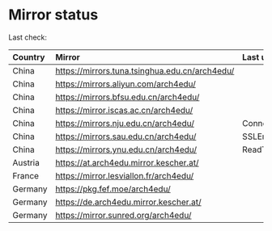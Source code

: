 <script src="./time.js"></script>
# Mirror status
Last check: <script type="text/javascript">localize(1686534636.840414);</script>

|Country|Mirror|Last update|
|:------|:-----|:----------|
|China|https://mirrors.tuna.tsinghua.edu.cn/arch4edu/|<script type="text/javascript">localize(1686508544);</script>|
|China|https://mirrors.aliyun.com/arch4edu/|<script type="text/javascript">localize(1686508544);</script>|
|China|https://mirrors.bfsu.edu.cn/arch4edu/|<script type="text/javascript">localize(1686465001);</script>|
|China|https://mirror.iscas.ac.cn/arch4edu/|<script type="text/javascript">localize(1686508544);</script>|
|China|https://mirrors.nju.edu.cn/arch4edu/|ConnectTimeout|
|China|https://mirrors.sau.edu.cn/arch4edu/|SSLError|
|China|https://mirrors.ynu.edu.cn/arch4edu/|ReadTimeout|
|Austria|https://at.arch4edu.mirror.kescher.at/|<script type="text/javascript">localize(1686508544);</script>|
|France|https://mirror.lesviallon.fr/arch4edu/|<script type="text/javascript">localize(1686508544);</script>|
|Germany|https://pkg.fef.moe/arch4edu/|<script type="text/javascript">localize(1686508544);</script>|
|Germany|https://de.arch4edu.mirror.kescher.at/|<script type="text/javascript">localize(1686508544);</script>|
|Germany|https://mirror.sunred.org/arch4edu/|<script type="text/javascript">localize(1686508544);</script>|

<script src="./tablefilter/tablefilter.js"></script>
<script src="./table.js"></script>